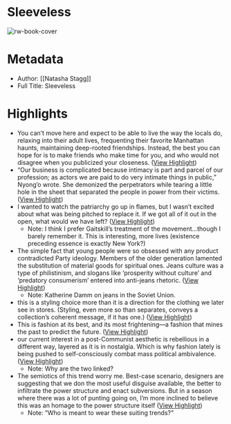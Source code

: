 # Sleeveless

![rw-book-cover](https://readwise-assets.s3.amazonaws.com/media/reader/parsed_document_assets/146293583/Vf717Y-Q6HGdbikC8ZKfUrBYrTRxHAWB6uzWuFGIV5c-cove_ZoJlnXC.jpg)

# Metadata
- Author: [[Natasha Stagg]]
- Full Title: Sleeveless

# Highlights
- You can’t move here and expect to be able to live the way the locals do, relaxing into their adult lives, frequenting their favorite Manhattan haunts, maintaining deep-rooted friendships. Instead, the best you can hope for is to make friends who make time for you, and who would not disagree when you publicized your closeness. ([View Highlight](https://read.readwise.io/read/01hqpgny2r0vzp1939d40ksdd9))
- “Our business is complicated because intimacy is part and parcel of our profession; as actors we are paid to do very intimate things in public,” Nyong’o wrote. She demonized the perpetrators while tearing a little hole in the sheet that separated the people in power from their victims. ([View Highlight](https://read.readwise.io/read/01hqpgwdz5x7vm6ffpg640n2rx))
- I wanted to watch the patriarchy go up in flames, but I wasn’t excited about what was being pitched to replace it. If we got all of it out in the open, what would we have left? ([View Highlight](https://read.readwise.io/read/01hqph7wvr9zyj2pwgd65zcr2e))
    - Note: I think I prefer Gaitskill’s treatment of the movement…though I barely remember it. This is interesting, more lives (existence preceding essence is exactly New York?)
- The simple fact that young people were so obsessed with any product contradicted Party ideology. Members of the older generation lamented the substitution of material goods for spiritual ones. Jeans culture was a type of philistinism, and slogans like ‘prosperity without culture’ and ‘predatory consumerism’ entered into anti-jeans rhetoric. ([View Highlight](https://read.readwise.io/read/01hqpftmtvmksvt2177ppb8eyg))
    - Note: Katherine Damm on jeans in the Soviet Union.
- this is a styling choice more than it is a direction for the clothing we later see in stores. (Styling, even more so than separates, conveys a collection’s coherent message, if it has one.) ([View Highlight](https://read.readwise.io/read/01hqpg43p79kvn5mt368epbhbw))
- This is fashion at its best, and its most frightening—a fashion that mines the past to predict the future. ([View Highlight](https://read.readwise.io/read/01hqpg3qerspzm85c5a47ehj4d))
- our current interest in a post-Communist aesthetic is rebellious in a different way, layered as it is in nostalgia.
  Which is why fashion lately is being pushed to self-consciously combat mass political ambivalence. ([View Highlight](https://read.readwise.io/read/01hqpg7snbea33hp0c9ycn5q8f))
    - Note: Why are the two linked?
- The semiotics of this trend worry me. Best-case scenario, designers are suggesting that we don the most useful disguise available, the better to infiltrate the power structure and enact subversions. But in a season where there was a lot of punting going on, I’m more inclined to believe this was an homage to the power structure itself ([View Highlight](https://read.readwise.io/read/01hqpg62myk3d7t2fxf54fzj89))
    - Note: “Who is meant to wear these suiting trends?”
